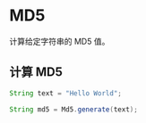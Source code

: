# MD5

计算给定字符串的 MD5 值。

## 计算 MD5

```java
String text = "Hello World";

String md5 = Md5.generate(text);
```